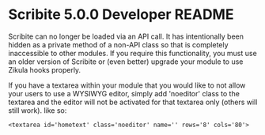 Scribite 5.0.0 Developer README
===============================

Scribite can no longer be loaded via an API call. It has intentionally been
hidden as a private method of a non-API class so that is completely inaccessible
to other modules. If you require this functionality, you must use an older
version of Scribite or (even better) upgrade your module to use Zikula hooks
properly.

If you have a textarea within your module that you would like to not allow your
users to use a WYSIWYG editor, simply add 'noeditor' class to the textarea and
the editor will not be activated for that textarea only (others will still 
work). like so:

    <textarea id='hometext' class='noeditor' name='' rows='8' cols='80'>